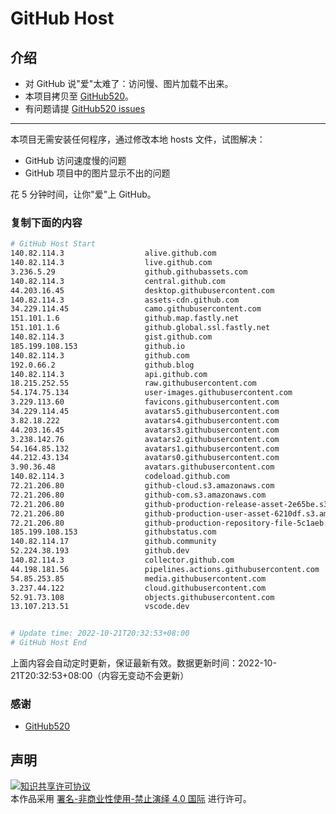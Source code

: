 # GitHub Host
## 介绍
- 对 GitHub 说"爱"太难了：访问慢、图片加载不出来。
- 本项目拷贝至 [GitHub520](https://github.com/521xueweihan/GitHub520)。
- 有问题请提 [GitHub520 issues](https://github.com/521xueweihan/GitHub520/issues/new)

---

本项目无需安装任何程序，通过修改本地 hosts 文件，试图解决：
- GitHub 访问速度慢的问题
- GitHub 项目中的图片显示不出的问题

花 5 分钟时间，让你"爱"上 GitHub。

### 复制下面的内容
```bash
# GitHub Host Start
140.82.114.3                  alive.github.com
140.82.114.3                  live.github.com
3.236.5.29                    github.githubassets.com
140.82.114.3                  central.github.com
44.203.16.45                  desktop.githubusercontent.com
140.82.114.3                  assets-cdn.github.com
34.229.114.45                 camo.githubusercontent.com
151.101.1.6                   github.map.fastly.net
151.101.1.6                   github.global.ssl.fastly.net
140.82.114.3                  gist.github.com
185.199.108.153               github.io
140.82.114.3                  github.com
192.0.66.2                    github.blog
140.82.114.3                  api.github.com
18.215.252.55                 raw.githubusercontent.com
54.174.75.134                 user-images.githubusercontent.com
3.229.113.60                  favicons.githubusercontent.com
34.229.114.45                 avatars5.githubusercontent.com
3.82.18.222                   avatars4.githubusercontent.com
44.203.16.45                  avatars3.githubusercontent.com
3.238.142.76                  avatars2.githubusercontent.com
54.164.85.132                 avatars1.githubusercontent.com
44.212.43.134                 avatars0.githubusercontent.com
3.90.36.48                    avatars.githubusercontent.com
140.82.114.3                  codeload.github.com
72.21.206.80                  github-cloud.s3.amazonaws.com
72.21.206.80                  github-com.s3.amazonaws.com
72.21.206.80                  github-production-release-asset-2e65be.s3.amazonaws.com
72.21.206.80                  github-production-user-asset-6210df.s3.amazonaws.com
72.21.206.80                  github-production-repository-file-5c1aeb.s3.amazonaws.com
185.199.108.153               githubstatus.com
140.82.114.17                 github.community
52.224.38.193                 github.dev
140.82.114.3                  collector.github.com
44.198.181.56                 pipelines.actions.githubusercontent.com
54.85.253.85                  media.githubusercontent.com
3.237.44.122                  cloud.githubusercontent.com
52.91.73.108                  objects.githubusercontent.com
13.107.213.51                 vscode.dev


# Update time: 2022-10-21T20:32:53+08:00
# GitHub Host End

```
上面内容会自动定时更新，保证最新有效。数据更新时间：2022-10-21T20:32:53+08:00（内容无变动不会更新）

### 感谢

- [GitHub520](https://github.com/521xueweihan/GitHub520)

## 声明
<a rel="license" href="https://creativecommons.org/licenses/by-nc-nd/4.0/deed.zh"><img alt="知识共享许可协议" style="border-width: 0" src="https://licensebuttons.net/l/by-nc-nd/4.0/88x31.png"></a><br>本作品采用 <a rel="license" href="https://creativecommons.org/licenses/by-nc-nd/4.0/deed.zh">署名-非商业性使用-禁止演绎 4.0 国际</a> 进行许可。